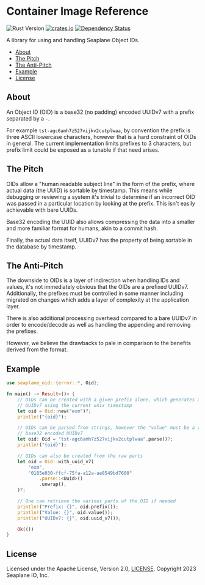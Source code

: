 # Container Image Reference

![Rust Version][rustc-image]
[![crates.io][crate-image]][crate-link]
[![Dependency Status][deps-image]][deps-link]

A library for using and handling Seaplane Object IDs.

<!-- vim-markdown-toc GFM -->

* [About](#about)
* [The Pitch](#the-pitch)
* [The Anti-Pitch](#the-anti-pitch)
* [Example](#example)
* [License](#license)

<!-- vim-markdown-toc -->

## About

An Object ID (OID) is a base32 (no padding) encoded UUIDv7 with a prefix
separated by a `-`.

For example `tst-agc6amh7z527vijkv2cutplwaa`, by convention the prefix is three
ASCII lowercase characters, however that is a hard constraint of OIDs in
general. The current implementation limits prefixes to 3 characters, but prefix
limit could be exposed as a tunable if that need arises.

## The Pitch

OIDs allow a "human readable subject line" in the form of the prefix, where
actual data (the UUID) is sortable by timestamp. This means while debugging or
reviewing a system it's trivial to determine if an incorrect OID was passed in
a particular location by looking at the prefix. This isn't easily achievable
with bare UUIDs.

Base32 encoding the UUID also allows compressing the data into a smaller and
more familiar format for humans, akin to a commit hash.

Finally, the actual data itself, UUIDv7 has the property of being sortable in
the database by timestamp.

## The Anti-Pitch

The downside to OIDs is a layer of indirection when handling IDs and values,
it's not immediately obvious that the OIDs are a prefixed UUIDv7. Additionally,
the prefixes must be controlled in some manner including migrated on changes
which adds a layer of complexity at the application layer.

There is also additional processing overhead compared to a bare UUIDv7 in order
to encode/decode as well as handling the appending and removing the prefixes.

However, we believe the drawbacks to pale in comparison to the benefits derived
from the format.

## Example

```rust
use seaplane_oid::{error::*, Oid};

fn main() -> Result<()> {
    // OIDs can be created with a given prefix alone, which generates a new
    // UUIDv7 using the current unix timestamp
    let oid = Oid::new("exm")?;
    println!("{oid}");

    // OIDs can be parsed from strings, however the "value" must be a valid
    // base32 encoded UUIDv7
    let oid: Oid = "tst-agc6amh7z527vijkv2cutplwaa".parse()?;
    println!("{oid}");

    // OIDs can also be created from the raw parts
    let oid = Oid::with_uuid_v7(
        "exm",
        "0185e030-ffcf-75fa-a12a-ae8549bd7600"
            .parse::<Uuid>()
            .unwrap(),
    )?;

    // One can retrieve the various parts of the OID if needed
    println!("Prefix: {}", oid.prefix());
    println!("Value: {}", oid.value());
    println!("UUIDv7: {}", oid.uuid_v7());

    Ok(())
}
```

## License

Licensed under the Apache License, Version 2.0, [LICENSE]. Copyright 2023 Seaplane IO, Inc.

[//]: # (badges)

[crate-image]: https://img.shields.io/crates/v/seaplane-oid.svg
[crate-link]: https://crates.io/crates/seaplane-oid
[deps-image]: https://deps.rs/repo/github/seaplane-io/seaplane/status.svg
[deps-link]: https://deps.rs/crate/seaplane-oid
[rustc-image]: https://img.shields.io/badge/rustc-1.60+-blue.svg

[//]: # (Links)

[LICENSE]: https://github.com/seaplane-io/seaplane/blob/main/LICENSE
